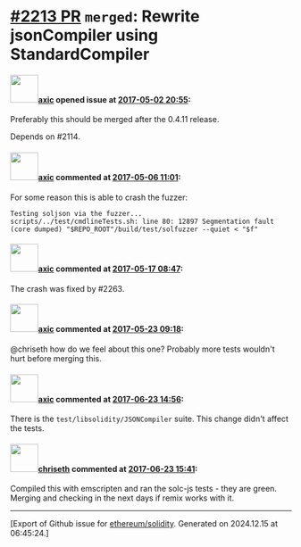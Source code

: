 # [\#2213 PR](https://github.com/ethereum/solidity/pull/2213) `merged`: Rewrite jsonCompiler using StandardCompiler

#### <img src="https://avatars.githubusercontent.com/u/20340?v=4" width="50">[axic](https://github.com/axic) opened issue at [2017-05-02 20:55](https://github.com/ethereum/solidity/pull/2213):

Preferably this should be merged after the 0.4.11 release.

Depends on #2114.

#### <img src="https://avatars.githubusercontent.com/u/20340?v=4" width="50">[axic](https://github.com/axic) commented at [2017-05-06 11:01](https://github.com/ethereum/solidity/pull/2213#issuecomment-299632167):

For some reason this is able to crash the fuzzer:
```
Testing soljson via the fuzzer...
scripts/../test/cmdlineTests.sh: line 80: 12897 Segmentation fault      (core dumped) "$REPO_ROOT"/build/test/solfuzzer --quiet < "$f"
```

#### <img src="https://avatars.githubusercontent.com/u/20340?v=4" width="50">[axic](https://github.com/axic) commented at [2017-05-17 08:47](https://github.com/ethereum/solidity/pull/2213#issuecomment-302026549):

The crash was fixed by #2263.

#### <img src="https://avatars.githubusercontent.com/u/20340?v=4" width="50">[axic](https://github.com/axic) commented at [2017-05-23 09:18](https://github.com/ethereum/solidity/pull/2213#issuecomment-303340636):

@chriseth how do we feel about this one? Probably more tests wouldn't hurt before merging this.

#### <img src="https://avatars.githubusercontent.com/u/20340?v=4" width="50">[axic](https://github.com/axic) commented at [2017-06-23 14:56](https://github.com/ethereum/solidity/pull/2213#issuecomment-310687979):

There is the `test/libsolidity/JSONCompiler` suite. This change didn't affect the tests.

#### <img src="https://avatars.githubusercontent.com/u/9073706?v=4" width="50">[chriseth](https://github.com/chriseth) commented at [2017-06-23 15:41](https://github.com/ethereum/solidity/pull/2213#issuecomment-310699902):

Compiled this with emscripten and ran the solc-js tests - they are green. Merging and checking in the next days if remix works with it.


-------------------------------------------------------------------------------



[Export of Github issue for [ethereum/solidity](https://github.com/ethereum/solidity). Generated on 2024.12.15 at 06:45:24.]
